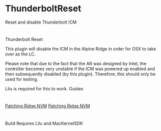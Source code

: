 # ThunderboltReset
Reset and disable Thunderbolt ICM 

#

Thunderbolt Reset

This plugin will disable the ICM in the Alpine Ridge in order for OSX to take over as the LC.

Please note that due to the fact that the AR was designed by Intel, the controller becomes very unstable if the ICM was powered up enabled and then subsequently disabled (by this plugin). Therefore, this should only be used for testing.

Lilu is required for this to work.
Guides
#
[Patching Ridge NVM](https://github.com/osy/ThunderboltReset/blob/master/PatchingNVM.md)
[Patching Ridge NVM](https://github.com/osy/ThunderboltReset/blob/master/PatchingACPI.md)
#

Build Requires Lilu and MacKernelSDK
